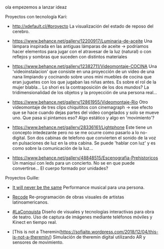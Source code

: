 ola empezemos a lanzar ideaz

Proyectos con tecnología Kari:

 - http://xdefault.cl/#proyecto
 La visualización del estado de reposo del cerebro.

 - https://www.behance.net/gallery/12200917/Luminaria-de-aceite
 Una lámpara inspirada en las antiguas lámparas de aceite -> podríamos hacer elementos para jugar con el atravesar de la luz (natural) o con reflejos y sombras que suceden con distintos materiales

 - https://www.behance.net/gallery/12382711/Videomontaje-COCINA
 Una 'videoinstalacion' que consiste en una proyección de un video de una nana limpiando y cocinando sobre unos mini muebles de cocina que eran juguetes con los que jugaban las niñas antes. Es sobre el rol de la mujer blabla...
 Lo shori es la contraposición de los dos mundos? La tridimensionalidad de los objetos y la proyección de una persona real...

 - https://www.behance.net/gallery/12861955/Videomontaje-Rio
 Otro videomontaje de tres clips chiquititos con cinemagraph -> ese efecto que se hace cuando dejas partes del video congelados y solo se mueve uno. Que pasa si pintamos eso? Algo estático y algo en 'movimiento'?

 - https://www.behance.net/gallery/28336161/Lightphone
 Este tiene un concepto intedezante pero no se me ocurre como pasarlo a lo no-digital. Son dos cabinas de telefono que convierten el sonido de la voz en pulsaciones de luz en la otra cabina. Se puede 'hablar con luz' y es como sobre la comunicación de la luz...

 - https://www.behance.net/gallery/48848515/Escenografia-Prehistoricos
 Un maniquí con leds para un concierto. No se en que puede convertirse... El cuerpo formado por unidades?
 
 Proyectos Guille:
 
 * [It will never be the same](https://github.com/guillemontecinos/it_will_never_be_the_same)
 Performance musical para una persona.
 
 * [Recode](https://github.com/guillemontecinos/recode)
 Re-programación de obras visuales de artistas latinoamericanos.
 
 * [#LaConquista](https://vimeo.com/303947854)
 Diseño de visuales y tecnologías interactivas para obra de teatro. Uso de captura de imágenes mediante teléfonos móviles y Kinect en tiempo real.
 
 * [This is not a Theremin(https://sofiaitp.wordpress.com/2018/12/04/this-is-not-a-theremin/)
 Simulación de theremin digital utilizando AR y sensores de movimiento.
 
